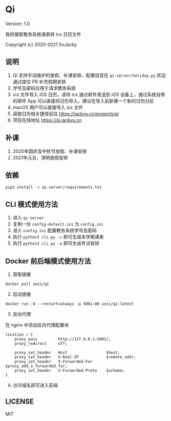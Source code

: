 # Qi
Version: 1.0

我校强智教务系统课表转 ics 日历文件

Copyright (c) 2020-2021 0xJacky


## 说明
1. Qi 支持手动维护的放假、补课安排，配置信息在 `qi-server/holiday.py` 欢迎通过提交 PR 补充假期安排
2. 学号及密码仅用于请求教务系统
3. ics 文件导入 iOS 日历，请将 ics 通过邮件发送到 iOS 设备上，通过系统自带的邮件 App 可以直接将日历导入，建议在导入前新建一个新的日历分区
4. macOS 用户可以直接导入 ics 文件
5. 获取日历相关捷径前往 https://jackyu.cn/projects/qi
6. 项目在线地址 https://qi.jackyu.cn

## 补课
1. 2020年国庆及中秋节放假、补课安排
2. 2021年元旦、清明放假安排

## 依赖
```
pip3 install -r qi-server/requirements.txt
```

## CLI 模式使用方法
1. 进入 `qi-server`
2. 复制一份 `config-default.ini` 为 `config.ini`
3. 进入 `config.ini` 配置教务系统学号及密码
4. 执行 `python3 cli.py -c` 即可生成本学期课表
5. 执行 `python3 cli.py -e` 即可生成考试安排


## Docker 前后端模式使用方法
1. 获取镜像
```
docker pull uozi/qi
```
2. 启动镜像
```
docker run -d --restart=always -p 5001:80 uozi/qi:latest
```
3. 反向代理

在 nginx 中添加反向代理配置块
```
location / {
	proxy_pass         http://127.0.0.1:5001/;
	proxy_redirect     off;

	proxy_set_header   Host                 $host;
	proxy_set_header   X-Real-IP            $remote_addr;
	proxy_set_header   X-Forwarded-For      $proxy_add_x_forwarded_for;
	proxy_set_header   X-Forwarded-Proto    $scheme;
}
```

4. 访问域名即可进入前端

## LICENSE
MIT
